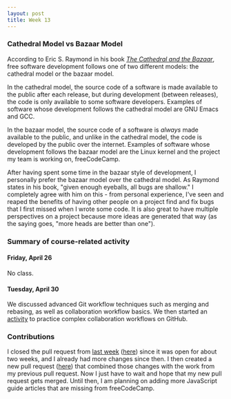 ```yaml
---
layout: post
title: Week 13
---
```


### Cathedral Model vs Bazaar Model

According to Eric S. Raymond in his book [*The Cathedral and the Bazaar*](http://www.catb.org/~esr/writings/cathedral-bazaar/),
free software development follows one of two different models: the cathedral model or the bazaar model.

In the cathedral model, the source code of a software is made available to the public after each release, but during
development (between releases), the code is only available to some software developers. Examples of software whose
development follows the cathedral model are GNU Emacs and GCC.

In the bazaar model, the source code of a software is *always* made available to the public, and unlike in the cathedral
model, the code is developed by the public over the internet. Examples of software whose development follows the bazaar
model are the Linux kernel and the project my team is working on, freeCodeCamp.

After having spent some time in the bazaar style of development, I personally prefer the bazaar model over the cathedral
model. As Raymond states in his book, "given enough eyeballs, all bugs are shallow." I completely agree with him on this -
from personal experience, I've seen and reaped the benefits of having other people on a project find and fix bugs that I
first missed when I wrote some code. It is also great to have multiple perspectives on a project because more ideas are
generated that way (as the saying goes, "more heads are better than one").

### Summary of course-related activity

#### Friday, April 26

No class.

#### Tuesday, April 30

We discussed advanced Git workflow techniques such as merging and rebasing, as well as collaboration workflow basics. We then started
an [activity](https://github.com/hunter-college-ossd-spr19/git-collaboration-workflow-activity) to practice complex collaboration workflows on GitHub.

### Contributions

I closed the pull request from [last week](https://hunter-college-ossd-spr19.github.io/HasanAbdullah31-weekly/week12/) ([here](https://github.com/freeCodeCamp/freeCodeCamp/pull/35850))
since it was open for about two weeks, and I already had more changes since then. I then created a new pull request ([here](https://github.com/freeCodeCamp/freeCodeCamp/pull/35955))
that combined those changes with the work from my previous pull request. Now I just have to wait and hope that my new pull request gets merged. Until
then, I am planning on adding more JavaScript guide articles that are missing from freeCodeCamp.
